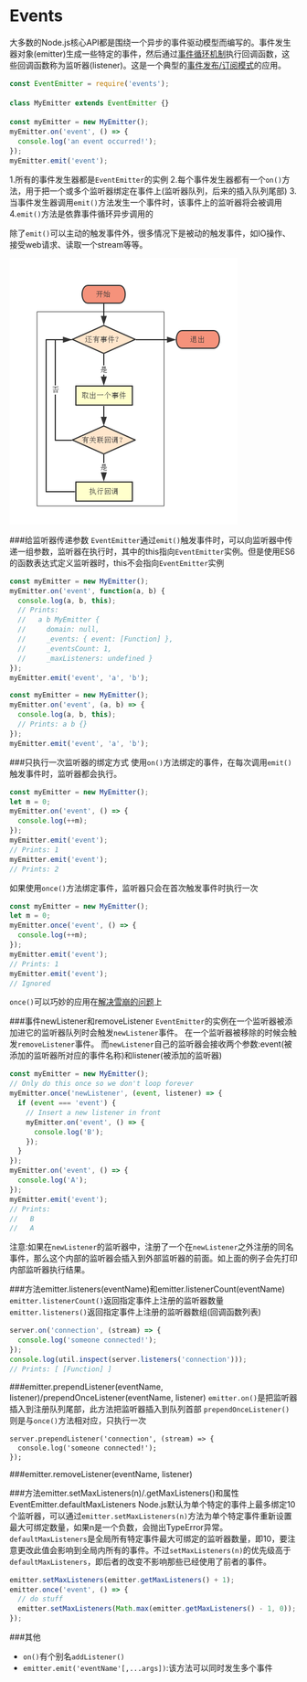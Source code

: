 # Events

大多数的Node.js核心API都是围绕一个异步的事件驱动模型而编写的。事件发生器对象(emitter)生成一些特定的事件，然后通过<a href='#tick'>事件循环机制</a>执行回调函数，这些回调函数称为监听器(listener)。这是一个典型的<a href='./shi-jian-fa-5e03-ding-yue-mo-shi.md?_k=hscwr7'>事件发布/订阅模式</a>的应用。

```javascript
const EventEmitter = require('events');

class MyEmitter extends EventEmitter {}

const myEmitter = new MyEmitter();
myEmitter.on('event', () => {
  console.log('an event occurred!');
});
myEmitter.emit('event');
```
1.所有的事件发生器都是`EventEmitter`的实例
2.每个事件发生器都有一个`on()`方法，用于把一个或多个监听器绑定在事件上(监听器队列，后来的插入队列尾部)
3.当事件发生器调用`emit()`方法发生一个事件时，该事件上的监听器将会被调用
4.`emit()`方法是依靠事件循环异步调用的

除了`emit()`可以主动的触发事件外，很多情况下是被动的触发事件，如IO操作、接受web请求、读取一个stream等等。

<a name='tick'></a>
![](/assets/tick流程图.png)

###给监听器传递参数
`EventEmitter`通过`emit()`触发事件时，可以向监听器中传递一组参数，监听器在执行时，其中的this指向`EventEmitter`实例。但是使用ES6的函数表达式定义监听器时，this不会指向`EventEmitter`实例

```javascript
const myEmitter = new MyEmitter();
myEmitter.on('event', function(a, b) {
  console.log(a, b, this);
  // Prints:
  //   a b MyEmitter {
  //     domain: null,
  //     _events: { event: [Function] },
  //     _eventsCount: 1,
  //     _maxListeners: undefined }
});
myEmitter.emit('event', 'a', 'b');
```
```javascript
const myEmitter = new MyEmitter();
myEmitter.on('event', (a, b) => {
  console.log(a, b, this);
  // Prints: a b {}
});
myEmitter.emit('event', 'a', 'b');
```
###只执行一次监听器的绑定方式
使用`on()`方法绑定的事件，在每次调用`emit()`触发事件时，监听器都会执行。
```javascript
const myEmitter = new MyEmitter();
let m = 0;
myEmitter.on('event', () => {
  console.log(++m);
});
myEmitter.emit('event');
// Prints: 1
myEmitter.emit('event');
// Prints: 2
```
如果使用`once()`方法绑定事件，监听器只会在首次触发事件时执行一次
```javascript
const myEmitter = new MyEmitter();
let m = 0;
myEmitter.once('event', () => {
  console.log(++m);
});
myEmitter.emit('event');
// Prints: 1
myEmitter.emit('event');
// Ignored
```
`once()`可以巧妙的应用在<a href='./li-yong-shi-jian-dui-lie-jie-jue-xue-beng-wen-ti.md?_k=nsvlxp'>解决雪崩的问题</a>上

###事件newListener和removeListener
`EventEmitter`的实例在一个监听器被添加进它的监听器队列时会触发`newListener`事件。
在一个监听器被移除的时候会触发`removeListener`事件。
而`newListener`自己的监听器会接收两个参数:event(被添加的监听器所对应的事件名称)和listener(被添加的监听器)
```javascript
const myEmitter = new MyEmitter();
// Only do this once so we don't loop forever
myEmitter.once('newListener', (event, listener) => {
  if (event === 'event') {
    // Insert a new listener in front
    myEmitter.on('event', () => {
      console.log('B');
    });
  }
});
myEmitter.on('event', () => {
  console.log('A');
});
myEmitter.emit('event');
// Prints:
//   B
//   A
```
注意:如果在`newListener`的监听器中，注册了一个在`newListener`之外注册的同名事件，那么这个内部的监听器会插入到外部监听器的前面。如上面的例子会先打印内部监听器执行结果。

###方法emitter.listeners(eventName)和emitter.listenerCount(eventName)
`emitter.listenerCount()`返回指定事件上注册的监听器数量
`emitter.listeners()`返回指定事件上注册的监听器数组(回调函数列表)
```javascript
server.on('connection', (stream) => {
  console.log('someone connected!');
});
console.log(util.inspect(server.listeners('connection')));
// Prints: [ [Function] ]
````

###emitter.prependListener(eventName, listener)/prependOnceListener(eventName, listener)
`emitter.on()`是把监听器插入到注册队列尾部，此方法把监听器插入到队列首部
`prependOnceListener()`则是与`once()`方法相对应，只执行一次
```javscript
server.prependListener('connection', (stream) => {
  console.log('someone connected!');
});
```

###emitter.removeListener(eventName, listener)

###方法emitter.setMaxListeners(n)/.getMaxListeners()和属性EventEmitter.defaultMaxListeners
Node.js默认为单个特定的事件上最多绑定10个监听器，可以通过`emitter.setMaxListeners(n)`方法为单个特定事件重新设置最大可绑定数量，如果n是一个负数，会抛出TypeError异常。`defaultMaxListeners`是全局所有特定事件最大可绑定的监听器数量，即10，要注意更改此值会影响到全局内所有的事件。不过`setMaxListeners(n)`的优先级高于`defaultMaxListeners`，即后者的改变不影响那些已经使用了前者的事件。
```javascript
emitter.setMaxListeners(emitter.getMaxListeners() + 1);
emitter.once('event', () => {
  // do stuff
  emitter.setMaxListeners(Math.max(emitter.getMaxListeners() - 1, 0));
});
```
###其他
+ `on()`有个别名`addListener()`
+ `emitter.emit('eventName'[,...args])`:该方法可以同时发生多个事件 

